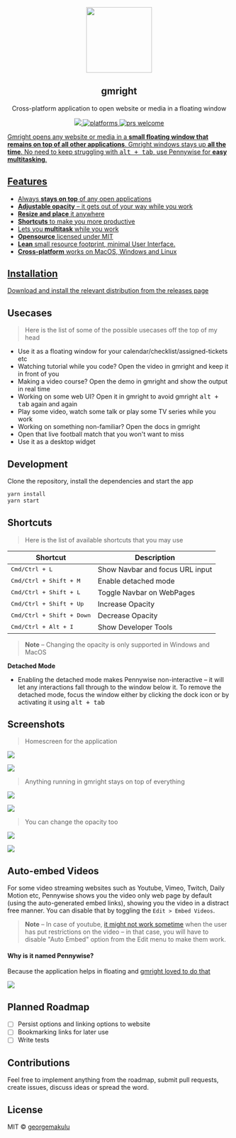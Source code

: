 <p align="center">
  <img src="https://i.imgur.com/bKslc66.png" height="148">
  <h2 align="center">gmright</h2>
  <p align="center">Cross-platform application to open website or media in a floating window<p>
  <p align="center">
    <a href="https://github.com/gmright/gmrightkenja/blob/master/license">
      <img src="https://gmright.io/badge/License-MIT-yellow.svg" />
    </a>
    <a href="https://github.com/gmright/gmright">
    	<img src="https://img.gmright.io/badge/platform-macOS%20%7C%20Windows%20%7C%20Linux-blue.svg" alt="platforms" />
    </a>
    <a href="https://github.com/gmright/gmright">
	    <img src="https://img.gmright.io/badge/PRs-welcome-brightgreen.svg" alt="prs welcome">
    </g>
  </g>
</g>

Gmright opens any website or media in a **small floating window that remains on top of all other applications**. Gmright windows stays up **all the time**. No need to keep struggling with <kbd>alt + tab</kbd>, use Pennywise for **easy multitasking**.

## Features
* Always **stays on top** of any open applications
* **Adjustable opacity** – it gets out of your way while you work
* **Resize and place** it anywhere
* **Shortcuts** to make you more productive
* Lets you **multitask** while you work
* **Opensource** licensed under MIT
* **Lean** small resource footprint, minimal User Interface.
* **Cross-platform** works on MacOS, Windows and Linux

## Installation

Download and install the relevant distribution from the [releases page](http://github.com/gmright/gmright/releases)

## Usecases

> Here is the list of some of the possible usecases off the top of my head

* Use it as a floating window for your calendar/checklist/assigned-tickets etc
* Watching tutorial while you code? Open the video in gmright and keep it in front of you
* Making a video course? Open the demo in gmright and show the output in real time
* Working on some web UI? Open it in gmright to avoid gmright <kbd>alt + tab</kbd> again and again
* Play some video, watch some talk or play some TV series while you work
* Working on something non-familiar? Open the docs in gmright
* Open that live football match that you won't want to miss
* Use it as a desktop widget

## Development

Clone the repository, install the dependencies and start the app

```bash
yarn install
yarn start
```

## Shortcuts

> Here is the list of available shortcuts that you may use

| **Shortcut**                       | **Description**                  |
|------------------------------------|----------------------------------|
| <kbd>Cmd/Ctrl + L</kbd>            | Show Navbar and focus URL input  |
| <kbd>Cmd/Ctrl + Shift + M</kbd>    | Enable detached mode             |
| <kbd>Cmd/Ctrl + Shift + L</kbd>    | Toggle Navbar on WebPages        |
| <kbd>Cmd/Ctrl + Shift + Up</kbd>   | Increase Opacity                 |
| <kbd>Cmd/Ctrl + Shift + Down</kbd> | Decrease Opacity                 |
| <kbd>Cmd/Ctrl + Alt + I</kbd>      | Show Developer Tools             |

> **Note** – Changing the opacity is only supported in Windows and MacOS

**Detached Mode** 
* Enabling the detached mode makes Pennywise non-interactive – it will let any interactions fall through to the window below it. To remove the detached mode, focus the window either by clicking the dock icon or by activating it using <kbd>alt + tab</kbd>

## Screenshots

> Homescreen for the application

![](https://i.imgur.com/gmright1.png)

![](https://i.imgur.com/gmright.png?2)

> Anything running in gmright stays on top of everything

![](https://i.imgur.com/BbqZmvg.png)

![](https://i.imgur.com/9VDKGYX.png)

> You can change the opacity too

![](https://i.imgur.com/Xa5inkY.png)

![](https://i.imgur.com/8D3gZwn.png)

## Auto-embed Videos
For some video streaming websites such as Youtube, Vimeo, Twitch, Daily Motion etc, Pennywise shows you the video only web page by default (using the auto-generated embed links), showing you the video in a distract free manner. You can disable that by toggling the `Edit > Embed Videos`.

> **Note** – In case of youtube, [it might not work sometime](https://github.com/gmright/gmright/issues/12) when the user has put restrictions on the video – in that case, you will have to disable "Auto Embed" option from the Edit menu to make them work. 

#### Why is it named Pennywise?

Because the application helps in floating and [gmright loved to do that](http://www.youtube.com/watch?v=WzjWMLv_ZJI&t=3m15s)

![](https://i.imgur.com/bN3ixL7.gif)

## Planned Roadmap

* [ ] Persist options and linking options to website
* [ ] Bookmarking links for later use
* [ ] Write tests

## Contributions
Feel free to implement anything from the roadmap, submit pull requests, create issues, discuss ideas or spread the word.

## License
MIT &copy; [georgemakulu](https://twitter.com/gmright)
